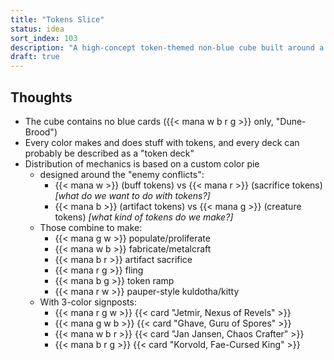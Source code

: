 ```yaml
---
title: "Tokens Slice"
status: idea
sort_index: 103
description: "A high-concept token-themed non-blue cube built around a custom color pie"
draft: true
---
```


## Thoughts

  * The cube contains no blue cards ({{< mana w b r g >}} only, "Dune-Brood")
  * Every color makes and does stuff with tokens, and every deck can probably be described as a "token deck"
  * Distribution of mechanics is based on a custom color pie
      * designed around the "enemy conflicts":
          * {{< mana w >}} (buff tokens) vs {{< mana r >}} (sacrifice tokens) _\[what do we want to do with tokens?]_
          * {{< mana b >}} (artifact tokens) vs {{< mana g >}} (creature tokens) _\[what kind of tokens do we make?]_
      * Those combine to make:
          * {{< mana g w >}} populate/proliferate
          * {{< mana w b >}} fabricate/metalcraft
          * {{< mana b r >}} artifact sacrifice
          * {{< mana r g >}} fling
          * {{< mana b g >}} token ramp
          * {{< mana r w >}} pauper-style kuldotha/kitty
      * With 3-color signposts:
          * {{< mana r g w >}} {{< card "Jetmir, Nexus of Revels" >}}
          * {{< mana g w b >}} {{< card "Ghave, Guru of Spores" >}}
          * {{< mana w b r >}} {{< card "Jan Jansen, Chaos Crafter" >}}
          * {{< mana b r g >}} {{< card "Korvold, Fae-Cursed King" >}}